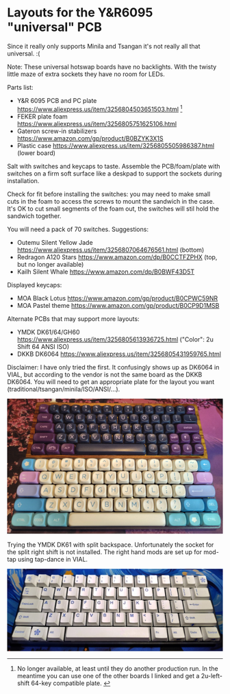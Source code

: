 # Layouts for the Y&R6095 "universal" PCB

Since it really only supports Minila and Tsangan it's not really all that universal. :(

Note: These universal hotswap boards have no backlights. With the twisty little maze of extra sockets they have no room for LEDs.

Parts list:

* Y&R 6095 PCB and PC plate https://www.aliexpress.us/item/3256804503651503.html [^1]
* FEKER plate foam https://www.aliexpress.us/item/3256805751625106.html
* Gateron screw-in stabilizers https://www.amazon.com/gp/product/B0BZYK3X1S
* Plastic case https://www.aliexpress.us/item/3256805505986387.html (lower board)

Salt with switches and keycaps to taste. Assemble the PCB/foam/plate with switches on a firm soft surface like a deskpad to support the sockets during installation.

Check for fit before installing the switches: you may need to make small cuts in the foam to access the screws to mount the sandwich in the case. It's OK to cut small segments of the foam out, the switches will stil hold the sandwich together.

You will need a pack of 70 switches. Suggestions:

* Outemu Silent Yellow Jade https://www.aliexpress.us/item/3256807064676561.html (bottom)
* Redragon A120 Stars https://www.amazon.com/dp/B0CCTFZPHX (top, but no longer available)
* Kailh Silent Whale https://www.amazon.com/dp/B0BWF43D5T

Displayed keycaps:

* MOA Black Lotus https://www.amazon.com/gp/product/B0CPWC59NR
* MOA Pastel theme https://www.amazon.com/gp/product/B0CP9D1MSB

Alternate PCBs that may support more layouts:

* YMDK DK61/64/GH60 https://www.aliexpress.us/item/3256805613936725.html ("Color": 2u Shift 64 ANSI ISO)
* DKKB DK6064 https://www.aliexpress.us/item/3256805431959765.html

Disclaimer: I have only tried the first. It confusingly shows up as DK6064 in VIAL, but according to the vendor is not the same board as the DKKB DK6064. You will need to get an appropriate plate for the layout you want (traditional/tsangan/minila/ISO/ANSI/...).

![Image of Minila and Tsangan layouts for the Y&R 6095 PCB](https://raw.githubusercontent.com/ArgentStonecutter/keyboards/refs/heads/main/layouts/yr6095/YR6095-options.png)

Trying the YMDK DK61 with split backspace. Unfortunately the socket for the split right shift is not installed. The right hand mods are set up for mod-tap using tap-dance in VIAL.

![Image of 60% split backspace layout for the YMDK DK61 PCB](https://raw.githubusercontent.com/ArgentStonecutter/keyboards/refs/heads/main/layouts/yr6095/YMDK-DK61-1.jpg)

[^1]: No longer available, at least until they do another production run. In the meantime you can use one of the other boards I linked and get a 2u-left-shift 64-key compatible plate. [^2]

[^2]: Update: 5 left at https://www.aliexpress.us/item/3256804503651503.html and the tri-mode version is available at https://www.aliexpress.us/item/3256808035664485.html but you have to source your own battery.

